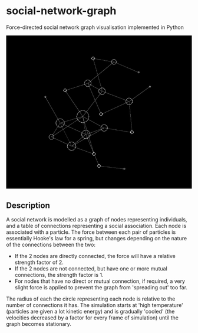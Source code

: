 # social-network-graph
Force-directed social network graph visualisation implemented in Python

![Example](/example.png)

## Description
A social network is modelled as a graph of nodes representing individuals, and a table of connections representing a social association. Each node is associated with a particle. The force between each pair of particles is essentially Hooke's law for a spring, but changes depending on the nature of the connections between the two:
* If the 2 nodes are directly connected, the force will have a relative strength factor of 2.
* If the 2 nodes are not connected, but have one or more mutual connections, the strength factor is 1.
* For nodes that have no direct or mutual connection, if required, a very slight force is applied to prevent the graph from 'spreading out' too far.

The radius of each the circle representing each node is relative to the number of connections it has. The simulation starts at 'high temperature' (particles are given a lot kinetic energy) and is gradually 'cooled' (the velocities decreased by a factor for every frame of simulation) until the graph becomes stationary.